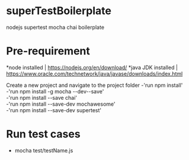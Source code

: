 # superTestBoilerplate
nodejs supertest mocha chai boilerplate

# Pre-requirement
*node installed | https://nodejs.org/en/download/
*java JDK installed | https://www.oracle.com/technetwork/java/javase/downloads/index.html

Create a new project and navigate to the project folder 
-'run npm install' <br/>
-'run npm install -g mocha --dev--save' <br/>
-'run npm install --save chai' <br/>
-'run npm install --save-dev mochawesome' <br/>
-'run npm install --save-dev supertest' <br/>

# Run test cases 
- mocha test/testName.js